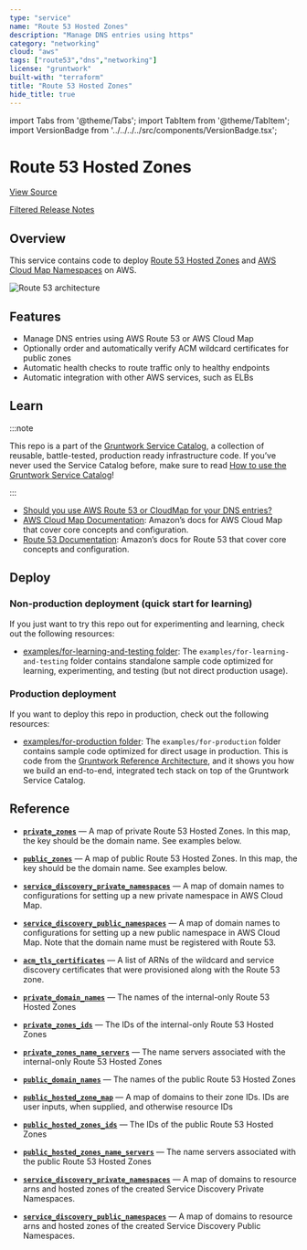 ```yaml
---
type: "service"
name: "Route 53 Hosted Zones"
description: "Manage DNS entries using https"
category: "networking"
cloud: "aws"
tags: ["route53","dns","networking"]
license: "gruntwork"
built-with: "terraform"
title: "Route 53 Hosted Zones"
hide_title: true
---
```


import Tabs from '@theme/Tabs';
import TabItem from '@theme/TabItem';
import VersionBadge from '../../../../src/components/VersionBadge.tsx';

<VersionBadge version="0.77.1"/>

# Route 53 Hosted Zones


<a href="https://github.com/gruntwork-io/terraform-aws-service-catalog/tree/master/modules/networking/route53" className="link-button">View Source</a>

<a href="https://github.com/gruntwork-io/terraform-aws-service-catalog/releases?q=networking/route53" className="link-button" title="Release notes for only the service catalog versions which impacted this service.">Filtered Release Notes</a>

## Overview

This service contains code to deploy [Route 53 Hosted Zones](https://aws.amazon.com/route53/) and
[AWS Cloud Map Namespaces](https://aws.amazon.com/cloud-map/) on AWS.

![Route 53 architecture](/img/reference/services/networking/route53-architecture.png)

## Features

*   Manage DNS entries using AWS Route 53 or AWS Cloud Map
*   Optionally order and automatically verify ACM wildcard certificates for public zones
*   Automatic health checks to route traffic only to healthy endpoints
*   Automatic integration with other AWS services, such as ELBs

## Learn

:::note

This repo is a part of the [Gruntwork Service Catalog](https://github.com/gruntwork-io/terraform-aws-service-catalog/),
a collection of reusable, battle-tested, production ready infrastructure code.
If you’ve never used the Service Catalog before, make sure to read
[How to use the Gruntwork Service Catalog](https://docs.gruntwork.io/reference/services/intro/overview)!

:::

*   [Should you use AWS Route 53 or CloudMap for your DNS entries?](https://github.com/gruntwork-io/terraform-aws-service-catalog/tree/master/modules/networking/route53/core-concepts.md#should-i-use-route53-or-cloud-map)
*   [AWS Cloud Map Documentation](https://docs.aws.amazon.com/cloud-map/latest/dg/what-is-cloud-map.html): Amazon’s docs
    for AWS Cloud Map that cover core concepts and configuration.
*   [Route 53 Documentation](https://docs.aws.amazon.com/route53/): Amazon’s docs for Route 53 that cover core concepts
    and configuration.

## Deploy

### Non-production deployment (quick start for learning)

If you just want to try this repo out for experimenting and learning, check out the following resources:

*   [examples/for-learning-and-testing folder](https://github.com/gruntwork-io/terraform-aws-service-catalog/tree/master/examples/for-learning-and-testing): The
    `examples/for-learning-and-testing` folder contains standalone sample code optimized for learning, experimenting, and
    testing (but not direct production usage).

### Production deployment

If you want to deploy this repo in production, check out the following resources:

*   [examples/for-production folder](https://github.com/gruntwork-io/terraform-aws-service-catalog/tree/master/examples/for-production): The `examples/for-production` folder contains sample code
    optimized for direct usage in production. This is code from the
    [Gruntwork Reference Architecture](https://gruntwork.io/reference-architecture), and it shows you how we build an
    end-to-end, integrated tech stack on top of the Gruntwork Service Catalog.

## Reference

<Tabs>
<TabItem value="inputs" label="Inputs" default>

<a name="private_zones" className="snap-top"></a>

* [**`private_zones`**](#private_zones) &mdash; A map of private Route 53 Hosted Zones. In this map, the key should be the domain name. See examples below.

<a name="public_zones" className="snap-top"></a>

* [**`public_zones`**](#public_zones) &mdash; A map of public Route 53 Hosted Zones. In this map, the key should be the domain name. See examples below.

<a name="service_discovery_private_namespaces" className="snap-top"></a>

* [**`service_discovery_private_namespaces`**](#service_discovery_private_namespaces) &mdash; A map of domain names to configurations for setting up a new private namespace in AWS Cloud Map.

<a name="service_discovery_public_namespaces" className="snap-top"></a>

* [**`service_discovery_public_namespaces`**](#service_discovery_public_namespaces) &mdash; A map of domain names to configurations for setting up a new public namespace in AWS Cloud Map. Note that the domain name must be registered with Route 53.

</TabItem>
<TabItem value="outputs" label="Outputs">

<a name="acm_tls_certificates" className="snap-top"></a>

* [**`acm_tls_certificates`**](#acm_tls_certificates) &mdash; A list of ARNs of the wildcard and service discovery certificates that were provisioned along with the Route 53 zone.

<a name="private_domain_names" className="snap-top"></a>

* [**`private_domain_names`**](#private_domain_names) &mdash; The names of the internal-only Route 53 Hosted Zones

<a name="private_zones_ids" className="snap-top"></a>

* [**`private_zones_ids`**](#private_zones_ids) &mdash; The IDs of the internal-only Route 53 Hosted Zones

<a name="private_zones_name_servers" className="snap-top"></a>

* [**`private_zones_name_servers`**](#private_zones_name_servers) &mdash; The name servers associated with the internal-only Route 53 Hosted Zones

<a name="public_domain_names" className="snap-top"></a>

* [**`public_domain_names`**](#public_domain_names) &mdash; The names of the public Route 53 Hosted Zones

<a name="public_hosted_zone_map" className="snap-top"></a>

* [**`public_hosted_zone_map`**](#public_hosted_zone_map) &mdash; A map of domains to their zone IDs. IDs are user inputs, when supplied, and otherwise resource IDs

<a name="public_hosted_zones_ids" className="snap-top"></a>

* [**`public_hosted_zones_ids`**](#public_hosted_zones_ids) &mdash; The IDs of the public Route 53 Hosted Zones

<a name="public_hosted_zones_name_servers" className="snap-top"></a>

* [**`public_hosted_zones_name_servers`**](#public_hosted_zones_name_servers) &mdash; The name servers associated with the public Route 53 Hosted Zones

<a name="service_discovery_private_namespaces" className="snap-top"></a>

* [**`service_discovery_private_namespaces`**](#service_discovery_private_namespaces) &mdash; A map of domains to resource arns and hosted zones of the created Service Discovery Private Namespaces.

<a name="service_discovery_public_namespaces" className="snap-top"></a>

* [**`service_discovery_public_namespaces`**](#service_discovery_public_namespaces) &mdash; A map of domains to resource arns and hosted zones of the created Service Discovery Public Namespaces.

</TabItem>
</Tabs>


<!-- ##DOCS-SOURCER-START
{"sourcePlugin":"service-catalog-api","hash":"7aeed29339cf5377afe25e0bbd7a8b77"}
##DOCS-SOURCER-END -->

